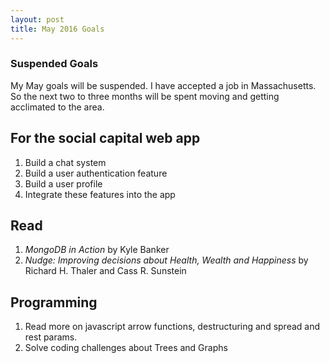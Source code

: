 ```yaml
---
layout: post
title: May 2016 Goals
---
```


### Suspended Goals

My May goals will be suspended. I have accepted a job in Massachusetts. So the next two to three months will be spent
moving and getting acclimated to the area.


## For the social capital web app

1. Build a chat system
2. Build a user authentication feature
3. Build a user profile
4. Integrate these features into the app

## Read

1. *MongoDB in Action* by Kyle Banker
2. *Nudge: Improving decisions about Health, Wealth and Happiness* by Richard H. Thaler and Cass R. Sunstein


## Programming

1. Read more on javascript arrow functions, destructuring and spread and rest params.
2. Solve coding challenges about Trees and Graphs
